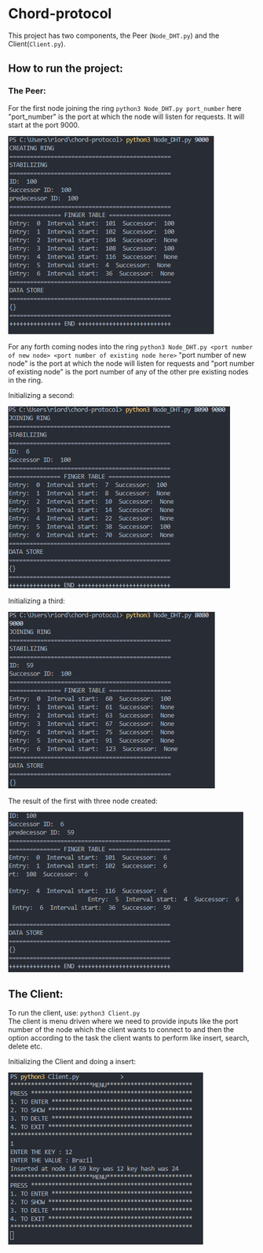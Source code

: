 # Chord-protocol

This project has two components, the Peer (```Node_DHT.py```) and the Client(```Client.py```).

## How to run the project:

### The Peer:
For the first node joining the ring ```python3 Node_DHT.py port_number``` here "port_number" is the port at which the node will listen for requests. It will start at the port 9000.

<img src="https://github.com/riordansantos/chord-protocol/blob/012f3773263fdcc818d84d9a01a56ca8b2bab722/image/img1.png"/>

 For any forth coming nodes into the ring ```python3 Node_DHT.py <port number of new node> <port number of existing node here>``` "port number of new node" is the port at which the node will listen for requests and "port number of existing node" is the port number of any of the other pre existing nodes in the ring.

Initializing a second: 

<img src="https://github.com/riordansantos/chord-protocol/blob/012f3773263fdcc818d84d9a01a56ca8b2bab722/image/img2.png"/>

Initializing a third:

<img src="https://github.com/riordansantos/chord-protocol/blob/012f3773263fdcc818d84d9a01a56ca8b2bab722/image/img3.png"/>

The result of the first with three node created:

<img src="https://github.com/riordansantos/chord-protocol/blob/012f3773263fdcc818d84d9a01a56ca8b2bab722/image/img4.png"/>

  
  


## The Client:
To run the client, use: ```python3 Client.py```<br/>
The client is menu driven where we need to provide inputs like the port number of the node which the client wants to connect to and then the option according to the task the client wants to perform like insert, search, delete etc.

Initializing the Client and doing a insert:

<img src="https://github.com/riordansantos/chord-protocol/blob/012f3773263fdcc818d84d9a01a56ca8b2bab722/image/img5.png"/>

